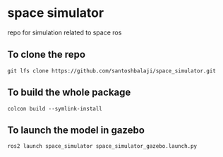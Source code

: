 # space simulator
repo for simulation related to space ros

## To clone the repo
``` git lfs clone https://github.com/santoshbalaji/space_simulator.git ```

## To build the whole package
``` colcon build --symlink-install ```

## To launch the model in gazebo
``` ros2 launch space_simulator space_simulator_gazebo.launch.py  ```
